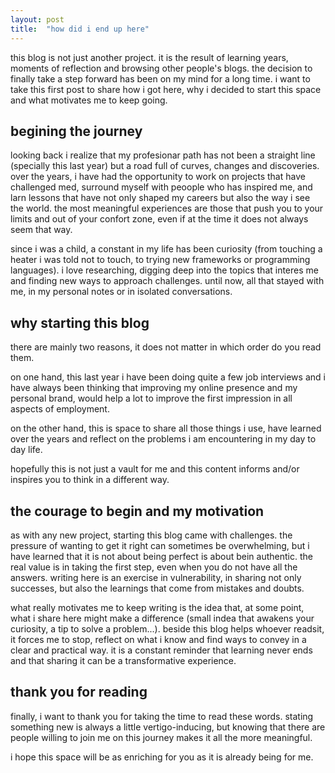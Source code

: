 ```yaml
---
layout: post
title:  "how did i end up here"
---
```


this blog is not just another project. it is the result of learning years, moments of reflection and browsing other people's blogs. the decision to finally take a step forward has been on my mind for a long time. i want to take this first post to share how i got here, why i decided to start this space and what motivates me to keep going.

## begining the journey

looking back i realize that my profesionar path has not been a straight line (specially this last year) but a road full of curves, changes and discoveries. over the years, i have had the opportunity to work on projects that have challenged med, surround myself with peoople who has inspired me, and larn lessons that have not only shaped my careers but also the way i see the world. the most meaningful experiences are those that push you to your limits and out of your confort zone, even if at the time it does not always seem that way.

since i was a child, a constant in my life has been curiosity (from touching a heater i was told not to touch, to trying new frameworks or programming languages). i love researching, digging deep into the topics that interes me and finding new ways to approach challenges. until now, all that stayed with me, in my personal notes or in isolated conversations. 

## why starting this blog

there are mainly two reasons, it does not matter in which order do you read them. 

on one hand, this last year i have been doing quite a few job interviews and i have always been thinking that improving my online presence and my personal brand, would help a lot to improve the first impression in all aspects of employment.

on the other hand, this is space to share all those things i use, have learned over the years and reflect on the problems i am encountering in my day to day life. 

hopefully this is not just a vault for me and this content informs and/or inspires you to think in a different way. 

## the courage to begin and my motivation

as with any new project, starting this blog came with challenges. the pressure of wanting to get it right can sometimes be overwhelming, but i have learned that it is not about being perfect is about bein authentic. the real value is in taking the first step, even when you do not have all the answers. writing here is an exercise in vulnerability, in sharing not only successes, but also the learnings that come from mistakes and doubts. 

what really motivates me to keep writing is the idea that, at some point, what i share here might make a difference (small indea that awakens your curiosity, a tip to solve a problem...). beside this blog helps whoever readsit, it forces me to stop, reflect on what i know and find ways to convey in a clear and practical way. it is a constant reminder that learning never ends and that sharing it can be a transformative experience. 

## thank you for reading

finally, i want to thank you for taking the time to read these words. stating something new is always a little vertigo-inducing, but knowing that there are people willing to join me on this journey makes it all the more meaningful. 

i hope this space will be as enriching for you as it is already being for me. 
